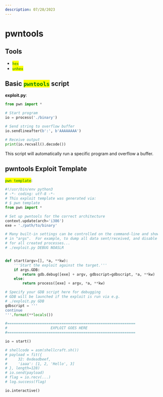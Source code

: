 ```yaml
---
description: 07/28/2023
---
```


# pwntools

## Tools

* <mark style="color:green;">`hex`</mark>
* <mark style="color:green;">`unhex`</mark>

## Basic <mark style="color:green;">`pwntools`</mark> script

**exploit.py**:

```python
from pwn import *

# Start program
io = process('./binary')

# Send string to overflow buffer
io.sendlineafter(b':', b'AAAAAAAA')

# Receive output
print(io.recvall().decode())
```

This script will automatically run a specific program and overflow a buffer.

## pwntools Exploit Template

<mark style="color:green;">`pwn template`</mark>:

```python
#!/usr/bin/env python3
# -*- coding: utf-8 -*-
# This exploit template was generated via:
# $ pwn template
from pwn import *

# Set up pwntools for the correct architecture
context.update(arch='i386')
exe = './path/to/binary'

# Many built-in settings can be controlled on the command-line and show up
# in "args".  For example, to dump all data sent/received, and disable ASLR
# for all created processes...
# ./exploit.py DEBUG NOASLR


def start(argv=[], *a, **kw):
    '''Start the exploit against the target.'''
    if args.GDB:
        return gdb.debug([exe] + argv, gdbscript=gdbscript, *a, **kw)
    else:
        return process([exe] + argv, *a, **kw)

# Specify your GDB script here for debugging
# GDB will be launched if the exploit is run via e.g.
# ./exploit.py GDB
gdbscript = '''
continue
'''.format(**locals())

#===========================================================
#                    EXPLOIT GOES HERE
#===========================================================

io = start()

# shellcode = asm(shellcraft.sh())
# payload = fit({
#     32: 0xdeadbeef,
#     'iaaa': [1, 2, 'Hello', 3]
# }, length=128)
# io.send(payload)
# flag = io.recv(...)
# log.success(flag)

io.interactive()
```
